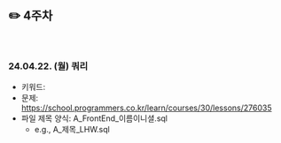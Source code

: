 ## ✏️ 4주차

</br>

### 24.04.22. (월) 쿼리
- 키워드: 
- 문제: https://school.programmers.co.kr/learn/courses/30/lessons/276035
- 파일 제목 양식: A_FrontEnd_이름이니셜.sql
  - e.g., A_제목_LHW.sql

</br>
